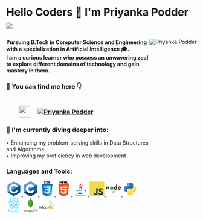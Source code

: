 <h1 align="left">
  Hello Coders 🚀 I'm Priyanka Podder
  <img src="https://raw.githubusercontent.com/syedareehaquasar/syedareehaquasar/master/gifs/Hi.gif" width="30px" />
</h1>

<img align="right" src="https://user-images.githubusercontent.com/62502140/118968813-ffe83c00-b989-11eb-8bcd-45f41037092b.png" alt="Priyanka Podder" height="400" />

<h4>
  Pursuing B.Tech in Computer Science and Engineering with a specialization in Artificial Intelligence 🎓.<br />
  I am a curious learner who possess an unwavering zeal to explore different domains of technology and gain mastery in them. 
</h4>

<p align="left">
  <h3 align="left"> 🔵 You can find me here 👇 <br><br>
  
  
&emsp;&emsp;<a href="https://www.linkedin.com/in/priyanka-podder-638a83223/" target="blank"><img align="center" src="https://upload.wikimedia.org/wikipedia/commons/c/ca/LinkedIn_logo_initials.png" height="30" width="30" /></a>
&emsp;<a href="https://github.com/Priyanka-Podder" target="blank"><img align="center" src="https://cdn.jsdelivr.net/npm/simple-icons@3.0.1/icons/github.svg" alt="Priyanka Podder" height="30" width="40" /></a>
<h3 align="left">🔵 I'm currently diving deeper into:</h3>
<p>• Enhancing my problem-solving skills in Data Structures and Algorithms
<br> • Improving my proficiency in web development
</p>


<h3 align="left">Languages and Tools:</h3>
<p align="left">
  <a href="https://www.cprogramming.com/" target="_blank">
    <img src="https://raw.githubusercontent.com/devicons/devicon/master/icons/c/c-original.svg" alt="C" width="40" height="40"/>
  </a>
  <a href="https://www.w3schools.com/cpp/" target="_blank">
    <img src="https://raw.githubusercontent.com/devicons/devicon/master/icons/cplusplus/cplusplus-original.svg" alt="C++" width="40" height="40"/>
  </a>
  <a href="https://www.w3schools.com/css/" target="_blank">
    <img src="https://raw.githubusercontent.com/devicons/devicon/master/icons/css3/css3-original-wordmark.svg" alt="CSS3" width="40" height="40"/>
  </a>
  <a href="https://www.w3.org/html/" target="_blank">
    <img src="https://raw.githubusercontent.com/devicons/devicon/master/icons/html5/html5-original-wordmark.svg" alt="HTML5" width="40" height="40"/>
  </a>
  <a href="https://www.java.com" target="_blank">
    <img src="https://raw.githubusercontent.com/devicons/devicon/master/icons/java/java-original.svg" alt="Java" width="40" height="40"/>
  </a>
  <a href="https://developer.mozilla.org/en-US/docs/Web/JavaScript" target="_blank">
    <img src="https://raw.githubusercontent.com/devicons/devicon/master/icons/javascript/javascript-original.svg" alt="JavaScript" width="40" height="40"/>
  </a>
  <a href="https://nodejs.org" target="_blank">
    <img src="https://raw.githubusercontent.com/devicons/devicon/master/icons/nodejs/nodejs-original-wordmark.svg" alt="Node.js" width="40" height="40"/>
  </a>
  <a href="https://www.python.org" target="_blank">
    <img src="https://raw.githubusercontent.com/devicons/devicon/master/icons/python/python-original.svg" alt="Python" width="40" height="40"/>
  </a>
  <a href="https://reactjs.org/" target="_blank">
    <img src="https://raw.githubusercontent.com/devicons/devicon/master/icons/react/react-original-wordmark.svg" alt="React" width="40" height="40"/>
  </a>
  <a href="https://www.mongodb.com/" target="_blank">
    <img src="https://raw.githubusercontent.com/devicons/devicon/master/icons/mongodb/mongodb-original-wordmark.svg" alt="MongoDB" width="40" height="40"/>
  </a>
  <a href="https://www.mysql.com/" target="_blank">
    <img src="https://raw.githubusercontent.com/devicons/devicon/master/icons/mysql/mysql-original-wordmark.svg" alt="MySQL" width="40" height="40"/>
  </a>
</p>
<br><br>
 
 

